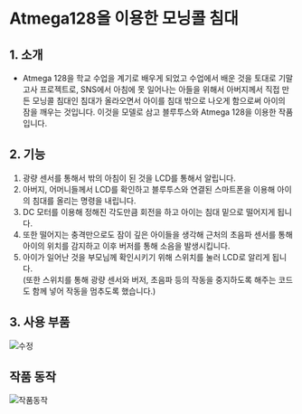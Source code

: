 # Atmega128을 이용한 모닝콜 침대
   
## 1. 소개
* Atmega 128을 학교 수업을 계기로 배우게 되었고 수업에서 배운 것을 토대로 기말고사 프로젝트로, SNS에서 아침에 못 일어나는 아들을 위해서 아버지께서 직접 만든 모닝콜 침대인 침대가 올라오면서 아이를 침대 밖으로 나오게 함으로써 아이의 잠을 깨우는 것입니다. 이것을 모델로 삼고 블루투스와 Atmega 128을 이용한 작품입니다.
   
## 2. 기능
1) 광량 센서를 통해서 밖의 아침이 된 것을 LCD를 통해서 알립니다.
2) 아버지, 어머니들께서 LCD를 확인하고 블루투스와 연결된 스마트폰을 이용해 아이의 침대를 올리는 명령을 내립니다.
3) DC 모터를 이용해 정해진 각도만큼 회전을 하고 아이는 침대 밑으로 떨어지게 됩니다.
4) 또한 떨어지는 충격만으로도 잠이 깊은 아이들을 생각해 근처의 초음파 센서를 통해 아이의 위치를 감지하고 이후 버저를 통해 소음을 발생시킵니다.
5) 아이가 일어난 것을 부모님께 확인시키기 위해 스위치를 눌러 LCD로 알리게 됩니다.  
(또한 스위치를 통해 광량 센서와 버저, 초음파 등의 작동을 중지하도록 해주는 코드도 함께 넣어 작동을 멈추도록 했습니다.)
## 3. 사용 부품
![수정](https://user-images.githubusercontent.com/60215726/75418454-ddc66080-5976-11ea-8e96-dc4e2c83207e.PNG)

   
## 작품 동작
![작품동작](https://user-images.githubusercontent.com/60215726/75417917-8673c080-5975-11ea-806a-fecd06ab2ad1.PNG)
   
